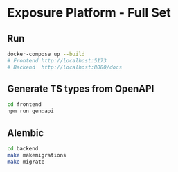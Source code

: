 
# Exposure Platform - Full Set

## Run
```bash
docker-compose up --build
# Frontend http://localhost:5173
# Backend  http://localhost:8080/docs
```

## Generate TS types from OpenAPI
```bash
cd frontend
npm run gen:api
```

## Alembic
```bash
cd backend
make makemigrations
make migrate
```
